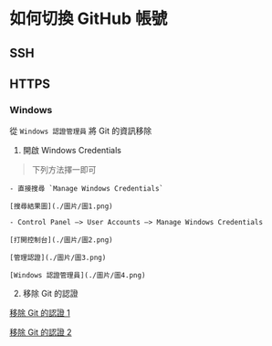 # 如何切換 GitHub 帳號

## SSH

## HTTPS

### Windows

從 `Windows 認證管理員` 將 Git 的資訊移除

1. 開啟 Windows Credentials

> 下列方法擇一即可

    - 直接搜尋 `Manage Windows Credentials`
    
    [搜尋結果圖](./圖片/圖1.png)
    
    - Control Panel –> User Accounts –> Manage Windows Credentials
    
    [打開控制台](./圖片/圖2.png)
    
    [管理認證](./圖片/圖3.png)
    
    [Windows 認證管理員](./圖片/圖4.png)

2. 移除 Git 的認證

[移除 Git 的認證 1](./圖片/圖5.png)

[移除 Git 的認證 2](./圖片/圖6.png)
